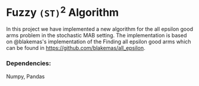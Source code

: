 # Fuzzy $\texttt{(ST)}^{2}$ Algorithm

In this project we have implemented a new algorithm for the all epsilon good arms problem in the stochastic MAB setting. The implementation is based on @blakemas's implementation of the Finding all epsilon good arms which can be found in https://github.com/blakemas/all_epsilon.

### Dependencies:
Numpy, Pandas
